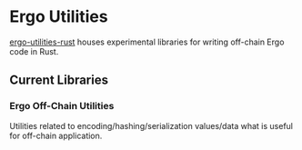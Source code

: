 # Ergo Utilities
[ergo-utilities-rust](https://github.com/ergoplatform/ergo-utilities-rust) houses experimental libraries for writing off-chain Ergo code in Rust.


## Current Libraries

### Ergo Off-Chain Utilities
Utilities related to encoding/hashing/serialization values/data what is useful for off-chain application.
